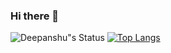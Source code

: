 ### Hi there 👋

![Deepanshu"s Status](https://github-readme-stats.vercel.app/api?username=devblin&show_icons=true&hide_border=true)
[![Top Langs](https://github-readme-stats.vercel.app/api/top-langs/?username=devblin)](https://github.com/devblin/github-readme-stats)

<!--
**devblin/devblin** is a ✨ _special_ ✨ repository because its `README.md` (this file) appears on your GitHub profile.

Here are some ideas to get you started:

- 🔭 I’m currently working on ...
- 🌱 I’m currently learning ...
- 👯 I’m looking to collaborate on ...
- 🤔 I’m looking for help with ...
- 💬 Ask me about ...
- 📫 How to reach me: ...
- 😄 Pronouns: ...
- ⚡ Fun fact: ...
-->
